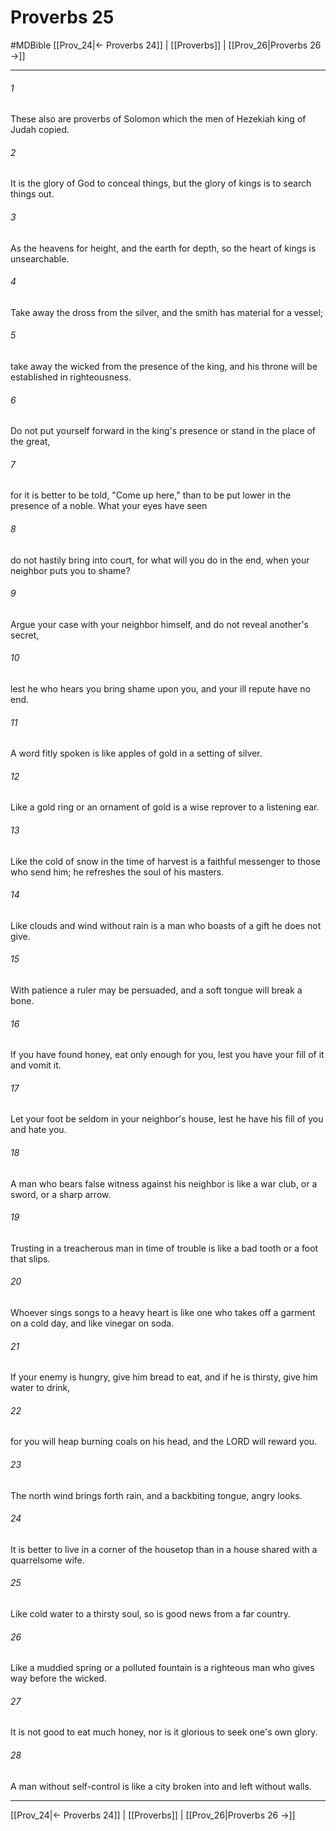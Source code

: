 # Proverbs 25
#MDBible
[[Prov_24|← Proverbs 24]] | [[Proverbs]] | [[Prov_26|Proverbs 26 →]]

***

###### 1 

These also are proverbs of Solomon which the men of Hezekiah king of Judah copied. 

###### 2 

It is the glory of God to conceal things, but the glory of kings is to search things out. 

###### 3 

As the heavens for height, and the earth for depth, so the heart of kings is unsearchable. 

###### 4 

Take away the dross from the silver, and the smith has material for a vessel; 

###### 5 

take away the wicked from the presence of the king, and his throne will be established in righteousness. 

###### 6 

Do not put yourself forward in the king's presence or stand in the place of the great, 

###### 7 

for it is better to be told, "Come up here," than to be put lower in the presence of a noble. What your eyes have seen 

###### 8 

do not hastily bring into court, for what will you do in the end, when your neighbor puts you to shame? 

###### 9 

Argue your case with your neighbor himself, and do not reveal another's secret, 

###### 10 

lest he who hears you bring shame upon you, and your ill repute have no end. 

###### 11 

A word fitly spoken is like apples of gold in a setting of silver. 

###### 12 

Like a gold ring or an ornament of gold is a wise reprover to a listening ear. 

###### 13 

Like the cold of snow in the time of harvest is a faithful messenger to those who send him; he refreshes the soul of his masters. 

###### 14 

Like clouds and wind without rain is a man who boasts of a gift he does not give. 

###### 15 

With patience a ruler may be persuaded, and a soft tongue will break a bone. 

###### 16 

If you have found honey, eat only enough for you, lest you have your fill of it and vomit it. 

###### 17 

Let your foot be seldom in your neighbor's house, lest he have his fill of you and hate you. 

###### 18 

A man who bears false witness against his neighbor is like a war club, or a sword, or a sharp arrow. 

###### 19 

Trusting in a treacherous man in time of trouble is like a bad tooth or a foot that slips. 

###### 20 

Whoever sings songs to a heavy heart is like one who takes off a garment on a cold day, and like vinegar on soda. 

###### 21 

If your enemy is hungry, give him bread to eat, and if he is thirsty, give him water to drink, 

###### 22 

for you will heap burning coals on his head, and the LORD will reward you. 

###### 23 

The north wind brings forth rain, and a backbiting tongue, angry looks. 

###### 24 

It is better to live in a corner of the housetop than in a house shared with a quarrelsome wife. 

###### 25 

Like cold water to a thirsty soul, so is good news from a far country. 

###### 26 

Like a muddied spring or a polluted fountain is a righteous man who gives way before the wicked. 

###### 27 

It is not good to eat much honey, nor is it glorious to seek one's own glory. 

###### 28 

A man without self-control is like a city broken into and left without walls. 

***

[[Prov_24|← Proverbs 24]] | [[Proverbs]] | [[Prov_26|Proverbs 26 →]]
